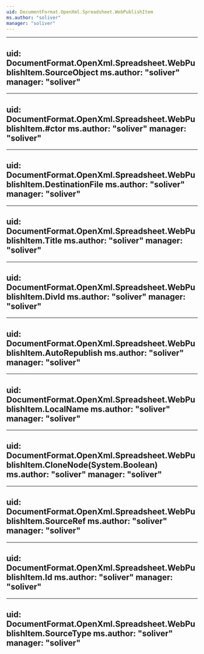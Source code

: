 ```yaml
---
uid: DocumentFormat.OpenXml.Spreadsheet.WebPublishItem
ms.author: "soliver"
manager: "soliver"
---
```


---
uid: DocumentFormat.OpenXml.Spreadsheet.WebPublishItem.SourceObject
ms.author: "soliver"
manager: "soliver"
---

---
uid: DocumentFormat.OpenXml.Spreadsheet.WebPublishItem.#ctor
ms.author: "soliver"
manager: "soliver"
---

---
uid: DocumentFormat.OpenXml.Spreadsheet.WebPublishItem.DestinationFile
ms.author: "soliver"
manager: "soliver"
---

---
uid: DocumentFormat.OpenXml.Spreadsheet.WebPublishItem.Title
ms.author: "soliver"
manager: "soliver"
---

---
uid: DocumentFormat.OpenXml.Spreadsheet.WebPublishItem.DivId
ms.author: "soliver"
manager: "soliver"
---

---
uid: DocumentFormat.OpenXml.Spreadsheet.WebPublishItem.AutoRepublish
ms.author: "soliver"
manager: "soliver"
---

---
uid: DocumentFormat.OpenXml.Spreadsheet.WebPublishItem.LocalName
ms.author: "soliver"
manager: "soliver"
---

---
uid: DocumentFormat.OpenXml.Spreadsheet.WebPublishItem.CloneNode(System.Boolean)
ms.author: "soliver"
manager: "soliver"
---

---
uid: DocumentFormat.OpenXml.Spreadsheet.WebPublishItem.SourceRef
ms.author: "soliver"
manager: "soliver"
---

---
uid: DocumentFormat.OpenXml.Spreadsheet.WebPublishItem.Id
ms.author: "soliver"
manager: "soliver"
---

---
uid: DocumentFormat.OpenXml.Spreadsheet.WebPublishItem.SourceType
ms.author: "soliver"
manager: "soliver"
---

